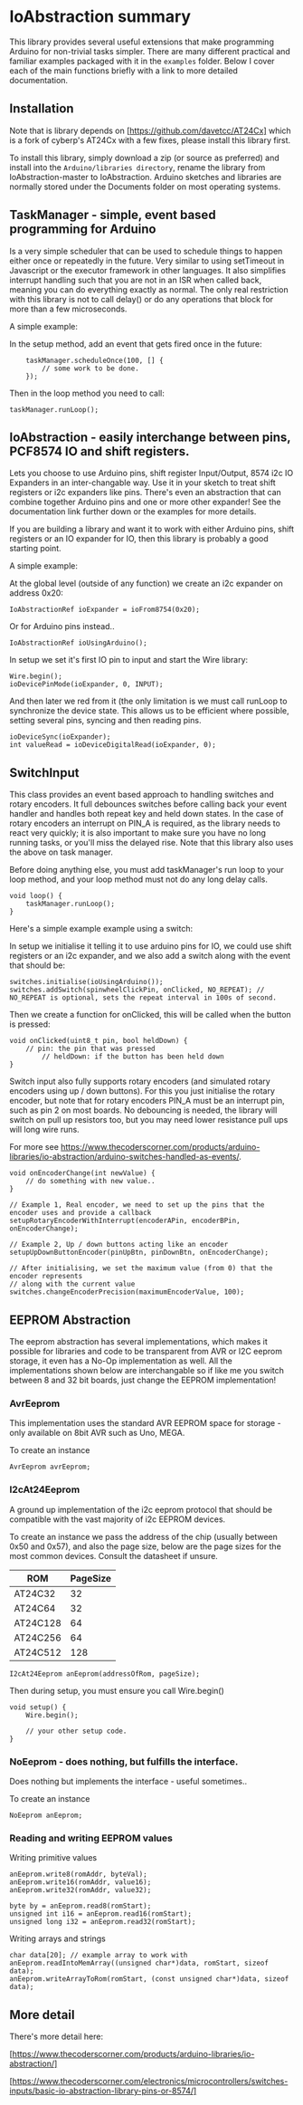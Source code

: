 # IoAbstraction summary

This library provides several useful extensions that make programming Arduino for non-trivial tasks simpler. There are many different practical and familiar examples packaged with it in the `examples` folder. Below I cover each of the main functions briefly with a link to more detailed documentation.

## Installation

Note that is library depends on [https://github.com/davetcc/AT24Cx] which is a fork of cyberp's AT24Cx with a few fixes, please install this library first.

To install this library, simply download a zip (or source as preferred) and install into the `Arduino/libraries directory`, rename the library from IoAbstraction-master to IoAbstraction. Arduino sketches and libraries are normally stored under the Documents folder on most operating systems.

## TaskManager - simple, event based programming for Arduino 

Is a very simple scheduler that can be used to schedule things to happen either once or repeatedly in the future. Very similar to using setTimeout in Javascript or the executor framework in other languages. It also simplifies interrupt handling such that you are not in an ISR when called back, meaning you can do everything exactly as normal. The only real restriction with this library is not to call delay() or do any operations that block for more than a few microseconds. 

A simple example:

In the setup method, add an event that gets fired once in the future:

```
	taskManager.scheduleOnce(100, [] {
		// some work to be done.
	});
```
Then in the loop method you need to call: 

  	taskManager.runLoop();

## IoAbstraction - easily interchange between pins, PCF8574 IO and shift registers.

Lets you choose to use Arduino pins, shift register Input/Output, 8574 i2c IO Expanders in an inter-changable way. Use it in your sketch to treat shift registers or i2c expanders like pins. There's even an abstraction that can combine together Arduino pins and one or more other expander! See the 
documentation link further down or the examples for more details.

If you are building a library and want it to work with either Arduino pins, shift registers or an IO expander for IO, then this library is probably a good starting point.

A simple example:

At the global level (outside of any function) we create an i2c expander on address 0x20:

	IoAbstractionRef ioExpander = ioFrom8754(0x20);

Or for Arduino pins instead..
	
	IoAbstractionRef ioUsingArduino();	

In setup we set it's first IO pin to input and start the Wire library:
	
	Wire.begin();  
 	ioDevicePinMode(ioExpander, 0, INPUT);
  
And then later we red from it (the only limitation is we must call runLoop to synchronize the device state. This allows us to be efficient where possible, setting several pins, syncing and then reading pins.

  	ioDeviceSync(ioExpander);
  	int valueRead = ioDeviceDigitalRead(ioExpander, 0);

## SwitchInput

This class provides an event based approach to handling switches and rotary encoders. It full debounces switches before calling back your event handler and handles both repeat key and held down states. In the case of rotary encoders an interrupt on PIN_A is required, as the library needs to react very quickly; it is also important to make sure you have no long running tasks, or you'll miss the delayed rise. Note that this library also uses the above on task manager.

Before doing anything else, you must add taskManager's run loop to your loop method, and your loop method must not do any long delay calls.

	void loop() {
		taskManager.runLoop();
	}

Here's a simple example example using a switch:

In setup we initialise it telling it to use arduino pins for IO, we could use shift registers or an i2c expander, and we also add a switch along with the event that should be:

	switches.initialise(ioUsingArduino());
	switches.addSwitch(spinwheelClickPin, onClicked, NO_REPEAT); // NO_REPEAT is optional, sets the repeat interval in 100s of second.

Then we create a function for onClicked, this will be called when the button is pressed:

	void onClicked(uint8_t pin, bool heldDown) {
		// pin: the pin that was pressed
    		// heldDown: if the button has been held down
  	}


Switch input also fully supports rotary encoders (and simulated rotary encoders using up / down buttons). For this you just initialise the rotary
encoder, but note that for rotary encoders PIN_A must be an interrupt pin, such as pin 2 on most boards. No debouncing is needed, the library
will switch on pull up resistors too, but you may need lower resistance pull ups will long wire runs.

For more see https://www.thecoderscorner.com/products/arduino-libraries/io-abstraction/arduino-switches-handled-as-events/.

	void onEncoderChange(int newValue) {
		// do something with new value..
	}

	// Example 1, Real encoder, we need to set up the pins that the encoder uses and provide a callback
	setupRotaryEncoderWithInterrupt(encoderAPin, encoderBPin, onEncoderChange);
	
	// Example 2, Up / down buttons acting like an encoder
	setupUpDownButtonEncoder(pinUpBtn, pinDownBtn, onEncoderChange);
	
	// After initialising, we set the maximum value (from 0) that the encoder represents
	// along with the current value
	switches.changeEncoderPrecision(maximumEncoderValue, 100);

## EEPROM Abstraction

The eeprom abstraction has several implementations, which makes it possible for libraries and code to be transparent from
AVR or I2C eeprom storage, it even has a No-Op implementation as well. All the implementations shown below are interchangable
so if like me you switch between 8 and 32 bit boards, just change the EEPROM implementation!

### AvrEeprom

This implementation uses the standard AVR EEPROM space for storage - only available on 8bit AVR such as Uno, MEGA.

To create an instance

	AvrEeprom avrEeprom;

### I2cAt24Eeprom

A ground up implementation of the i2c eeprom protocol that should be compatible with the vast majority of i2c EEPROM devices.


To create an instance we pass the address of the chip (usually between 0x50 and 0x57), and also the page size, below are the page sizes 
for the most common devices. Consult the datasheet if unsure.

| ROM       | PageSize |
|-----------|----------|
| AT24C32   |       32 |
| AT24C64   |       32 |
| AT24C128  |       64 |
| AT24C256  |       64 |
| AT24C512  |      128 |


	I2cAt24Eeprom anEeprom(addressOfRom, pageSize);
 
Then during setup, you must ensure you call Wire.begin()

	void setup() {
		Wire.begin();
		
		// your other setup code.
	}
 
 
 ### NoEeprom - does nothing, but fulfills the interface.

Does nothing but implements the interface - useful sometimes..

To create an instance

	NoEeprom anEeprom;

 
### Reading and writing EEPROM values

Writing primitive values
 
	anEeprom.write8(romAddr, byteVal);
	anEeprom.write16(romAddr, value16);
	anEeprom.write32(romAddr, value32);

	byte by = anEeprom.read8(romStart);
	unsigned int i16 = anEeprom.read16(romStart);
	unsigned long i32 = anEeprom.read32(romStart);
	
Writing arrays and strings

	char data[20]; // example array to work with
	anEeprom.readIntoMemArray((unsigned char*)data, romStart, sizeof data);
	anEeprom.writeArrayToRom(romStart, (const unsigned char*)data, sizeof data);
	
## More detail

There's more detail here:

[https://www.thecoderscorner.com/products/arduino-libraries/io-abstraction/]

[https://www.thecoderscorner.com/electronics/microcontrollers/switches-inputs/basic-io-abstraction-library-pins-or-8574/]

